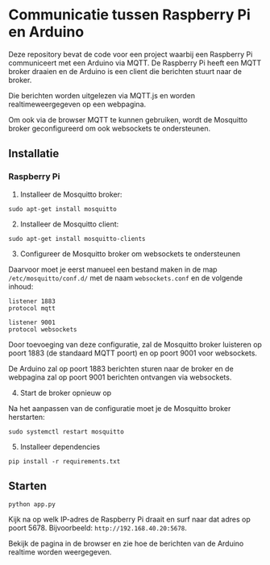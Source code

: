 # Communicatie tussen Raspberry Pi en Arduino

Deze repository bevat de code voor een project waarbij een Raspberry Pi communiceert met een Arduino via MQTT. De Raspberry Pi heeft een MQTT broker draaien en de Arduino is een client die berichten stuurt naar de broker.

Die berichten worden uitgelezen via MQTT.js en worden realtimeweergegeven op een webpagina. 

Om ook via de browser MQTT te kunnen gebruiken, wordt de Mosquitto broker geconfigureerd om ook websockets te ondersteunen.


## Installatie

### Raspberry Pi

1. Installeer de Mosquitto broker:

```
sudo apt-get install mosquitto
```

2. Installeer de Mosquitto client:

```
sudo apt-get install mosquitto-clients
```

3. Configureer de Mosquitto broker om websockets te ondersteunen

Daarvoor moet je eerst manueel een bestand maken in de map `/etc/mosquitto/conf.d/` met de naam `websockets.conf` en de volgende inhoud:

```
listener 1883
protocol mqtt

listener 9001
protocol websockets
```

Door toevoeging van deze configuratie, zal de Mosquitto broker luisteren op poort 1883 (de standaard MQTT poort) en op poort 9001 voor websockets.


De Arduino zal op poort 1883 berichten sturen naar de broker en de webpagina zal op poort 9001 berichten ontvangen via websockets.

4. Start de broker opnieuw op

Na het aanpassen van de configuratie moet je de Mosquitto broker herstarten:


```
sudo systemctl restart mosquitto
```

5. Installeer dependencies

```
pip install -r requirements.txt
```

## Starten

```
python app.py
```

Kijk na op welk IP-adres de Raspberry Pi draait en surf naar dat adres op poort 5678. Bijvoorbeeld: `http://192.168.40.20:5678`.

Bekijk de pagina in de browser en zie hoe de berichten van de Arduino realtime worden weergegeven.